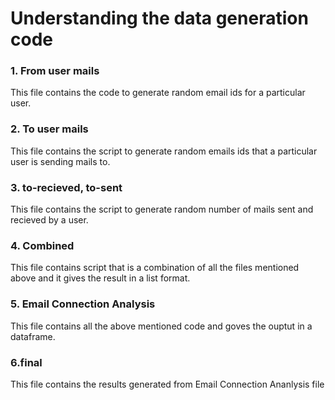 # Understanding the data generation code

### 1. From user mails
This file contains the code to generate random email ids for a particular user.

### 2. To user mails
This file contains the script to generate random emails ids that a particular user is sending mails to.

### 3. to-recieved, to-sent
This file contains the script to generate random number of mails sent and recieved by a user.

### 4. Combined
This file contains script that is a combination of all the files mentioned above and it gives the result in a list format.

### 5. Email Connection Analysis
This file contains all the above mentioned code and goves the ouptut in a dataframe.

### 6.final
This file contains the results generated from Email Connection Ananlysis file

